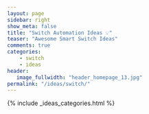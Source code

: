 ```yaml
---
layout: page
sidebar: right
show_meta: false
title: "Switch Automation Ideas 💡"
teaser: "Awesome Smart Switch Ideas"
comments: true
categories:
    - switch
    - ideas
header:
   image_fullwidth: "header_homepage_13.jpg"
permalink: "/ideas/switch/"
---
```


{% include _ideas_categories.html %}